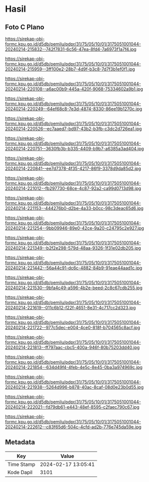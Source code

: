 # Hasil

## Foto C Plano

https://sirekap-obj-formc.kpu.go.id/d5db/pemilu/pdpr/31/75/05/10/01/3175051001044-20240214-215832--742f7831-6c56-47ea-8fd4-7a6973f1a7f4.jpg

https://sirekap-obj-formc.kpu.go.id/d5db/pemilu/pdpr/31/75/05/10/01/3175051001044-20240214-215959--3ff100e2-28b7-4d9f-b3c8-7d7f3b1ef0f1.jpg

https://sirekap-obj-formc.kpu.go.id/d5db/pemilu/pdpr/31/75/05/10/01/3175051001044-20240214-220108--a6ac00b9-445a-420f-9068-75334602a9b1.jpg

https://sirekap-obj-formc.kpu.go.id/d5db/pemilu/pdpr/31/75/05/10/01/3175051001044-20240214-220249--64ef68c8-7e3d-4874-8330-86ee19b1270c.jpg

https://sirekap-obj-formc.kpu.go.id/d5db/pemilu/pdpr/31/75/05/10/01/3175051001044-20240214-220526--ec7aaed7-bd97-43b2-b3fb-c3dc2d726ea1.jpg

https://sirekap-obj-formc.kpu.go.id/d5db/pemilu/pdpr/31/75/05/10/01/3175051001044-20240214-220751--3630fb3b-b335-4409-b9b7-a6385a3ad404.jpg

https://sirekap-obj-formc.kpu.go.id/d5db/pemilu/pdpr/31/75/05/10/01/3175051001044-20240214-220841--ee7d7378-4f35-4217-86f9-3378d9da85d2.jpg

https://sirekap-obj-formc.kpu.go.id/d5db/pemilu/pdpr/31/75/05/10/01/3175051001044-20240214-221012--fb297730-68ce-4c87-92a2-ca99d0713d98.jpg

https://sirekap-obj-formc.kpu.go.id/d5db/pemilu/pdpr/31/75/05/10/01/3175051001044-20240214-221153--444276b0-d2be-4a33-b0cc-98c3deac65d6.jpg

https://sirekap-obj-formc.kpu.go.id/d5db/pemilu/pdpr/31/75/05/10/01/3175051001044-20240214-221254--9bb09946-89e0-42ce-9a20-c24795c2e927.jpg

https://sirekap-obj-formc.kpu.go.id/d5db/pemilu/pdpr/31/75/05/10/01/3175051001044-20240214-221349--b2f2e298-579d-48aa-9326-1f31e02db205.jpg

https://sirekap-obj-formc.kpu.go.id/d5db/pemilu/pdpr/31/75/05/10/01/3175051001044-20240214-221442--56a44c91-dc6c-4882-84b9-91eae44aad1c.jpg

https://sirekap-obj-formc.kpu.go.id/d5db/pemilu/pdpr/31/75/05/10/01/3175051001044-20240214-221530--9bfa4c49-a596-4b2e-beed-2c8c67cdb255.jpg

https://sirekap-obj-formc.kpu.go.id/d5db/pemilu/pdpr/31/75/05/10/01/3175051001044-20240214-221619--011c6b12-f22f-4651-8e31-4c717cc2d323.jpg

https://sirekap-obj-formc.kpu.go.id/d5db/pemilu/pdpr/31/75/05/10/01/3175051001044-20240214-221722--977c5dec-e004-4ce0-818f-b704565c8acf.jpg

https://sirekap-obj-formc.kpu.go.id/d5db/pemilu/pdpr/31/75/05/10/01/3175051001044-20240214-221813--ff797aac-cbc5-400a-946f-80b75203dd40.jpg

https://sirekap-obj-formc.kpu.go.id/d5db/pemilu/pdpr/31/75/05/10/01/3175051001044-20240214-221854--634d49f4-4feb-4e5c-8e45-0ba3a974969c.jpg

https://sirekap-obj-formc.kpu.go.id/d5db/pemilu/pdpr/31/75/05/10/01/3175051001044-20240214-221938--5264d996-b878-40ac-8caf-08d0e23b0d55.jpg

https://sirekap-obj-formc.kpu.go.id/d5db/pemilu/pdpr/31/75/05/10/01/3175051001044-20240214-222021--fd79db61-e443-48ef-8595-c2faec790c67.jpg

https://sirekap-obj-formc.kpu.go.id/d5db/pemilu/pdpr/31/75/05/10/01/3175051001044-20240214-222612--c83f65d6-504c-4cfd-ad2b-776e745da59e.jpg


## Metadata

| Key        | Value               |
| ---------- | ------------------- |
| Time Stamp | 2024-02-17 13:05:41 |
| Kode Dapil | 3101                |



